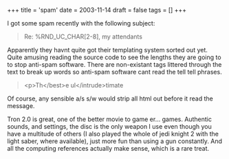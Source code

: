 +++
title = 'spam'
date = 2003-11-14
draft = false
tags = []
+++

I got some spam recently with the following subject:

> Re: %RND_UC_CHAR[2-8], my attendants

Apparently they havnt quite got their templating system sorted out yet.
Quite amusing reading the source code to see the lengths they are going to to stop anti-spam software. 
There are non-existant tags littered through the text to break up words so anti-spam software cant read the tell tell phrases.

> &lt;p&gt;Th&lt;/best&gt;e ul&lt;/intrude&gt;timate

Of course, any sensible a/s s/w would strip all html out before it read the message.

Tron 2.0 is great, one of the better movie to game er... games. 
Authentic sounds, and settings, the disc is the only weapon I use even though you have a multitude of others 
(I also played the whole of jedi knight 2 with the light saber, where available), just more fun than using a gun constantly. 
And all the computing references actually make sense, which is a rare treat.

